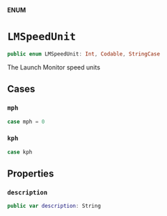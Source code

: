 **ENUM**

# `LMSpeedUnit`

```swift
public enum LMSpeedUnit: Int, Codable, StringCase
```

The Launch Monitor speed units

## Cases
### `mph`

```swift
case mph = 0
```

### `kph`

```swift
case kph
```

## Properties
### `description`

```swift
public var description: String
```
